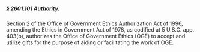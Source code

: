 ##### § 2601.101 Authority. #####

Section 2 of the Office of Government Ethics Authorization Act of 1996, amending the Ethics in Government Act of 1978, as codified at 5 U.S.C. app. 403(b), authorizes the Office of Government Ethics (OGE) to accept and utilize gifts for the purpose of aiding or facilitating the work of OGE.